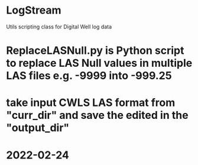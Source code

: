 # LogStream
Utils scripting class for Digital Well log data
# ReplaceLASNull.py is Python script to replace LAS Null values in multiple LAS files  e.g. -9999 into -999.25
# take input CWLS LAS format from "curr_dir" and save the edited in the "output_dir"  
# 2022-02-24
